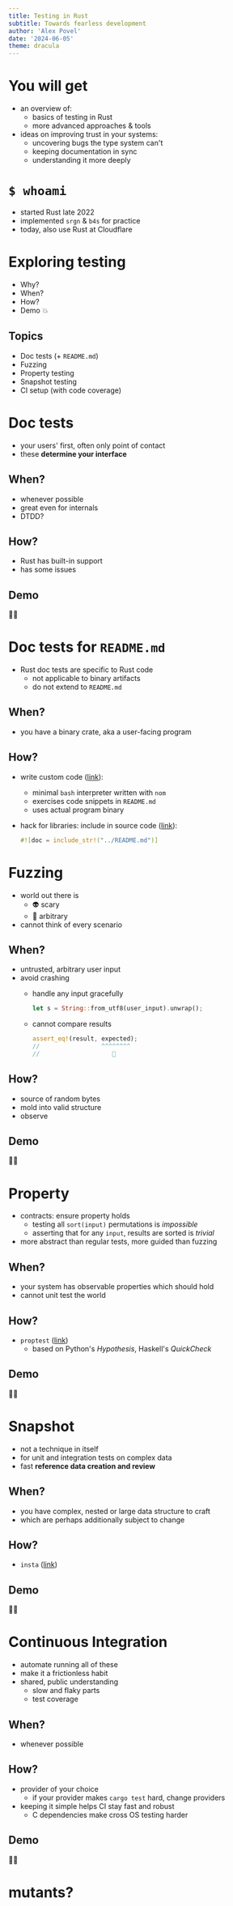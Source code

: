 ```yaml
---
title: Testing in Rust
subtitle: Towards fearless development
author: 'Alex Povel'
date: '2024-06-05'
theme: dracula
---
```


# You will get

- an overview of:
  - basics of testing in Rust
  - more advanced approaches & tools
- ideas on improving trust in your systems:
  - uncovering bugs the type system can't
  - keeping documentation in sync
  - understanding it more deeply

# `$ whoami`

- started Rust late 2022
- implemented `srgn` & `b4s` for practice
- today, also use Rust at Cloudflare

# Exploring testing

- Why?
- When?
- How?
- Demo 💥

<!-- ## Basics

- Unit tests
- Integration tests
- Doc tests (+ `README.md`) -->

## Topics

- Doc tests (+ `README.md`)
- Fuzzing
- Property testing
- Snapshot testing
- CI setup (with code coverage)

<!-- # Unit tests

- your testing baseline

## When?

- whenever possible
- but don't bend over backwards

## How?

- Rust has built-in support
- third-party crates for more

## Demo

🧑‍💻

# Integration tests

- tying your units together
- testing behavior of joint systems

## When?

- whenever possible
- often great return on investment

## How?

- Rust has built-in support
- test your public API

## Demo

🧑‍💻 -->

# Doc tests

- your users' first, often only point of contact
- these **determine your interface**

## When?

- whenever possible
- great even for internals
- DTDD?

## How?

- Rust has built-in support
- has some issues

## Demo

🧑‍💻

# Doc tests for `README.md`

- Rust doc tests are specific to Rust code
  - not applicable to binary artifacts
  - do not extend to `README.md`

## When?

- you have a binary crate, aka a user-facing program

## How?

- write custom code ([link](https://github.com/alexpovel/srgn/blob/1a8b3a0bd2f3bb57cc2ede7463ac725a1bb581e4/tests/readme.rs)):
  - minimal `bash` interpreter written with `nom`
  - exercises code snippets in `README.md`
  - uses actual program binary

- hack for libraries: include in source code ([link](https://github.com/alexpovel/b4s/blob/c6ccf71cccfde2e12e1e9e1cc0e07ce5ccf802f2/src/lib.rs#L12)):

  ```rust
  #![doc = include_str!("../README.md")]
  ```

# Fuzzing

- world out there is
  - 👽 scary
  - 🤡 arbitrary
- cannot think of every scenario

## When?

- untrusted, arbitrary user input
- avoid crashing
  - handle any input gracefully

    ```rust
    let s = String::from_utf8(user_input).unwrap();
    ```

  - cannot compare results

    ```rust
    assert_eq!(result, expected);
    //                 ^^^^^^^^
    //                    🤷
    ```

## How?

- source of random bytes
- mold into valid structure
- observe

## Demo

🧑‍💻

# Property

- contracts: ensure property holds
  - testing all `sort(input)` permutations is _impossible_
  - asserting that for any `input`, results are sorted is _trivial_
- more abstract than regular tests, more guided than fuzzing

## When?

- your system has observable properties which should hold
- cannot unit test the world

## How?

- `proptest` ([link](https://docs.rs/proptest/latest/proptest/))
  - based on Python's _Hypothesis_, Haskell's _QuickCheck_

## Demo

🧑‍💻

# Snapshot

- not a technique in itself
- for unit and integration tests on complex data
- fast **reference data creation and review**

## When?

- you have complex, nested or large data structure to craft
- which are perhaps additionally subject to change

## How?

- `insta` ([link](https://docs.rs/insta/latest/insta/))

## Demo

🧑‍💻

# Continuous Integration

- automate running all of these
- make it a frictionless habit
- shared, public understanding
  - slow and flaky parts
  - test coverage

## When?

- whenever possible

## How?

- provider of your choice
  - if your provider makes `cargo test` hard, change providers
- keeping it simple helps CI stay fast and robust
  - C dependencies make cross OS testing harder

## Demo

🧑‍💻

# mutants?

